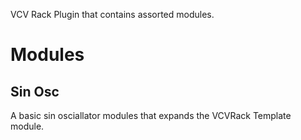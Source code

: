 
VCV Rack Plugin that contains assorted modules.

# Modules
## Sin Osc
A basic sin osciallator modules that expands the VCVRack Template module.
